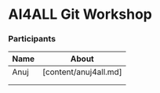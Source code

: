 # AI4ALL Git Workshop


### Participants

|Name|About|
|----|-----|
|Anuj|[content/anuj4all.md]|
|||
|||